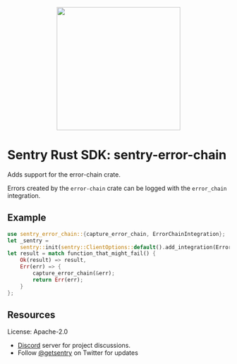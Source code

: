 <p align="center">
    <a href="https://sentry.io" target="_blank" align="center">
        <img src="https://sentry-brand.storage.googleapis.com/sentry-logo-black.png" width="280">
    </a>
</p>

# Sentry Rust SDK: sentry-error-chain

Adds support for the error-chain crate.

Errors created by the `error-chain` crate can be logged with the
`error_chain` integration.

## Example

```rust
use sentry_error_chain::{capture_error_chain, ErrorChainIntegration};
let _sentry =
    sentry::init(sentry::ClientOptions::default().add_integration(ErrorChainIntegration));
let result = match function_that_might_fail() {
    Ok(result) => result,
    Err(err) => {
        capture_error_chain(&err);
        return Err(err);
    }
};
```

## Resources

License: Apache-2.0

- [Discord](https://discord.gg/ez5KZN7) server for project discussions.
- Follow [@getsentry](https://twitter.com/getsentry) on Twitter for updates
